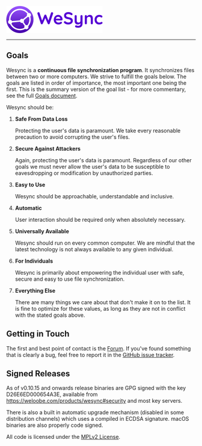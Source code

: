 [![Wesync](assets/logo-horizontal.png)](https://weloobe/products/wesync)

---

## Goals

Wesync is a **continuous file synchronization program**. It synchronizes
files between two or more computers. We strive to fulfill the goals below.
The goals are listed in order of importance, the most important one being
the first. This is the summary version of the goal list - for more
commentary, see the full [Goals document](https://github.com/umilab/wesync/GOALS.md).

Wesync should be:

1. **Safe From Data Loss**

   Protecting the user's data is paramount. We take every reasonable
   precaution to avoid corrupting the user's files.

2. **Secure Against Attackers**

   Again, protecting the user's data is paramount. Regardless of our other
   goals we must never allow the user's data to be susceptible to
   eavesdropping or modification by unauthorized parties.

3. **Easy to Use**

   Wesync should be approachable, understandable and inclusive.

4. **Automatic**

   User interaction should be required only when absolutely necessary.

5. **Universally Available**

   Wesync should run on every common computer. We are mindful that the
   latest technology is not always available to any given individual.

6. **For Individuals**

   Wesync is primarily about empowering the individual user with safe,
   secure and easy to use file synchronization.

7. **Everything Else**

   There are many things we care about that don't make it on to the list. It
   is fine to optimize for these values, as long as they are not in conflict
   with the stated goals above.

## Getting in Touch

The first and best point of contact is the [Forum](contact@weloobe.com).
If you've found something that is clearly a
bug, feel free to report it in the [GitHub issue tracker](https://github.com/umilab/wesync/issues).

## Signed Releases

As of v0.10.15 and onwards release binaries are GPG signed with the key
D26E6ED000654A3E, available from https://weloobe.com/products/wesync#security and
most key servers.

There is also a built in automatic upgrade mechanism (disabled in some
distribution channels) which uses a compiled in ECDSA signature. macOS
binaries are also properly code signed.

All code is licensed under the [MPLv2 License](https://github.com/umilab/wesync/LICENSE).
